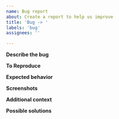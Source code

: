 ```yaml
---
name: Bug report
about: Create a report to help us improve
title: 'Bug -> '
labels: 'bug'
assignees: ''

---
```


**Describe the bug**

<!-- A clear and concise description of what the bug is. -->

**To Reproduce**

<!-- Steps to reproduce the behavior: -->
<!-- 1. Go to '...' -->
<!-- 2. Click on '....' -->
<!-- 3. Scroll down to '....' -->
<!-- 4. See error -->
<!---->

**Expected behavior**

<!-- A clear and concise description of what you expected to happen. -->

**Screenshots**

<!-- If applicable, add screenshots to help explain your problem. -->

**Additional context**

<!-- Add any other context about the problem here. -->

**Possible solutions**

<!-- If you have a possible solution to the bug, please describe it here. Include action steps that can be implemented in a future pull request -->
<!-- Try to make it as easy as possible for the developer to fix this issue (provide links to documentation, parts of code, etc) -->

